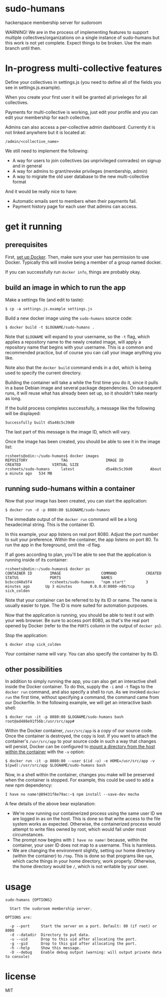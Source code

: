 # sudo-humans

hackerspace membership server for sudoroom

WARNING! We are in the process of implementing features to support multiple collectives/organizations on a single instance of sudo-humans but this work is not yet complete. Expect things to be broken. Use the main branch until then.

# In-progress multi-collective features

Define your collectives in settings.js (you need to define all of the fields you see in settings.js.example).

When you create your first user it will be granted all priveleges for all collectives.

Payments for multi-collective is working, just edit your profile and you can edit your membership for each collective.

Admins can also access a per-collective admin dashboard. Currently it is not linked anywhere but it is located at:

```
/admin/<collective_name>
```

We still need to implement the following:

* A way for users to join collectives (as unprivileged comrades) on signup and in general
* A way for admins to grant/revoke privileges (membership, admin)
* A way to migrate the old user database to the new multi-collective format

And it would be really nice to have:

* Automatic emails sent to members when their payments fail.
* Payment history page for each user that admins can access.

# get it running

## prerequisites
First, [set up Docker](https://docs.docker.com/engine/installation/). Then,
make sure your user has permission to use Docker.
Typically this will involve being a member of a group named docker.

If you can successfully run `docker info`, things are probably okay.

## build an image in which to run the app

Make a settings file (and edit to taste):

```
$ cp -a settings.js.example settings.js
```

Build a new docker image using the `sudo-humans` source code:

```
$ docker build -t $LOGNAME/sudo-humans .
```

Note that `$LOGNAME` will expand to your username, so the `-t` flag, which
applies a repository name to the newly created image, will apply a repository
name that begins with your username. This is a common and recommended practice,
but of course you can call your image anything you like.

Note also that the `docker build` command ends in a dot, which is being used
to specify the current directory.

Building the container will take a while the first time you do it, since it
pulls in a base Debian image and several package dependencies. On subsequent
runs, it will reuse what has already been set up, so it shouldn't take nearly
as long.

If the build process completes successfully, a message like the following will
be displayed:

```
Successfully built d5a48c5c39d0
```

The last part of this message is the image ID, which will vary.

Once the image has been created, you should be able to see it in the image
list:

```
rcsheets@odin:~/sudo-humans$ docker images
REPOSITORY               TAG                 IMAGE ID            CREATED              VIRTUAL SIZE
rcsheets/sudo-humans     latest              d5a48c5c39d0        About a minute ago   534 MB
```

## running sudo-humans within a container

Now that your image has been created, you can start the application:

```
$ docker run -d -p 8080:80 $LOGNAME/sudo-humans
```

The immediate output of the `docker run` command will be a long hexadecimal
string. This is the container ID.

In this example, your app listens on real port 8080. Adjust the port number
to suit your preference. Within the container, the app listens on port 80.
To run the app in the foreground, omit the -d flag.

If all goes according to plan, you'll be able to see that the application
is running inside of its container:

```
rcsheets@odin:~/sudo-humans$ docker ps
CONTAINER ID        IMAGE                  COMMAND             CREATED             STATUS              PORTS                  NAMES
bcbccd48a5f4        rcsheets/sudo-humans   "npm start"         3 minutes ago       Up 3 minutes        0.0.0.0:8080->80/tcp   sick_colden
```

Note that your container can be referred to by its ID or name. The name is
usually easier to type. The ID is more suited for automation purposes.

Now that the application is running, you should be able to test it out with
your web browser. Be sure to access port 8080, as that's the real port opened
by Docker (refer to the the `PORTS` column in the output of `docker ps`).

Stop the application:

```
$ docker stop sick_colden
```

Your container name will vary. You can also specify the container by its ID.

## other possibilities

In addition to simply running the app, you can also get an interactive shell
inside the Docker container. To do this, supply the `-i` and `-t` flags to
the `docker run` command, and also specify a shell to run. As we invoked
`docker run` the first time, without specifying a command, the command
came from our Dockerfile. In the following example, we will get an interactive
bash shell:

```
$ docker run -it -p 8080:80 $LOGNAME/sudo-humans bash
root@ad488e91f56b:/usr/src/app#
```

Within the Docker container, `/usr/src/app` is a *copy* of our source code.
Once the container is destroyed, the copy is lost. If you want to attach the
container's `/usr/src/app` to your source code in such a way that changes will
persist, Docker can be configured to [mount a directory from the host within
the container][1] with the `-v` option:

[1]: https://docs.docker.com/engine/tutorials/dockervolumes/#/mount-a-host-directory-as-a-data-volume

```
$ docker run -it -p 8080:80 --user $(id -u) -e HOME=/usr/src/app -v $(pwd):/usr/src/app $LOGNAME/sudo-humans bash
```

Now, in a shell within the container, changes you make will be preserved when
the container is stopped. For example, this could be used to add a new npm
dependency:

```
I have no name!@89431f8e79ac:~$ npm install --save-dev mocha
```

A few details of the above bear explanation:
- We're now running our containerized process using the same user ID we are
  logged in as on the host. This is done so that write access to the file
  system works as expected. Otherwise, the containerized process would attempt
  to write files owned by root, which would fail under most circumstances.
- The prompt now begins with `I have no name!` because, within the container,
  your user ID does not map to a username. This is harmless.
- We are changing the environment slightly, setting our home directory
  (within the container) to `/tmp`. This is done so that programs like `npm`,
  which cache things in your home directory, work properly. Otherwise, the
  home directory would be `/`, which is not writable by your user.

# usage

```
sudo-humans {OPTIONS}

  Start the sudoroom membership server.

OPTIONS are:

  -p --port     Start the server on a port. Default: 80 (if root) or 8000
  -d --datadir  Directory to put data. 
  -u --uid      Drop to this uid after allocating the port.
  -g --gid      Drop to this gid after allocating the port.
  -h --help     Show this message.
  -D --debug    Enable debug output (warning: will output private data to console)

```

# license

MIT
